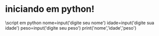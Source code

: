 # iniciando em python!
\\script em python
nome=input('digite seu nome')
idade=input('digite sua idade')
peso=input('digite seu peso')
print('nome','idade','peso')

